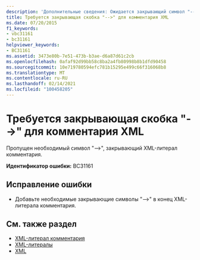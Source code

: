 ```yaml
---
description: 'Дополнительные сведения: Ожидается закрывающий символ "-->" для комментария XML'
title: Требуется закрывающая скобка "-->" для комментария XML
ms.date: 07/20/2015
f1_keywords:
- vbc31161
- bc31161
helpviewer_keywords:
- BC31161
ms.assetid: 3473e80b-7e51-473b-b3ae-d6a87d61c2cb
ms.openlocfilehash: 0afaf92d99bb58c8ba2a4fb80998b8b1dfd90458
ms.sourcegitcommit: 10e719780594efc781b15295e499c66f316068b8
ms.translationtype: MT
ms.contentlocale: ru-RU
ms.lasthandoff: 02/14/2021
ms.locfileid: "100458205"
---
```

# <a name="expected-closing----for-xml-comment"></a>Требуется закрывающая скобка "-->" для комментария XML

Пропущен необходимый символ "-->", закрывающий XML-литерал комментария.  
  
 **Идентификатор ошибки:** BC31161  
  
## <a name="to-correct-this-error"></a>Исправление ошибки  
  
- Добавьте необходимые закрывающие символы "-->" в конец XML-литерала комментария.  
  
## <a name="see-also"></a>См. также раздел

- [XML-литерал комментария](../language-reference/xml-literals/xml-comment-literal.md)
- [XML-литералы](../language-reference/xml-literals/index.md)
- [XML](../programming-guide/language-features/xml/index.md)

